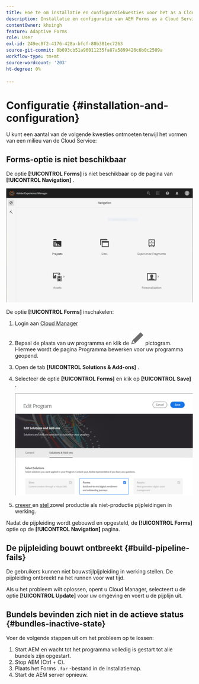 ```yaml
---
title: Hoe te om installatie en configuratiekwesties voor het as a Cloud Service milieu van AEM Forms problemen op te lossen?
description: Installatie en configuratie van AEM Forms as a Cloud Service-omgeving oplossen.
contentOwner: khsingh
feature: Adaptive Forms
role: User
exl-id: 249ec8f2-4176-428a-bfcf-80b381ec7263
source-git-commit: 0b693cb51a96011235fa87a5899426c6b0c2509a
workflow-type: tm+mt
source-wordcount: '203'
ht-degree: 0%

---
```


# Configuratie {#installation-and-configuration}

U kunt een aantal van de volgende kwesties ontmoeten terwijl het vormen van een milieu van de Cloud Service:

## Forms-optie is niet beschikbaar

De optie **[!UICONTROL Forms]** is niet beschikbaar op de pagina van **[!UICONTROL Navigation]** .

![ de optie van Forms is niet beschikbaar ](assets/installation-configuration-forms-option-unavailable-troubleshooting.png)

De optie **[!UICONTROL Forms]** inschakelen:

1. Login aan [ Cloud Manager ](https://experience.adobe.com/)
1. Bepaal de plaats van uw programma en klik de ![ optie van Forms is niet beschikbaar ](assets/Smock_Edit_18_N.svg) pictogram. Hiermee wordt de pagina Programma bewerken voor uw programma geopend.
1. Open de tab **[!UICONTROL Solutions & Add-ons]** .
1. Selecteer de optie **[!UICONTROL Forms]** en klik op **[!UICONTROL Save]** .

   ![ selecteer de optie van Forms ](assets/installation-configuration-select-forms-option.png)
1. [ creeer ](https://experienceleague.adobe.com/docs/experience-manager-cloud-manager/using/how-to-use/configuring-pipeline.html?lang=nl-NL#how-to-use) en [ stel ](https://experienceleague.adobe.com/docs/experience-manager-cloud-manager/using/how-to-use/deploying-code.html?lang=nl-NL) zowel productie als niet-productie pijpleidingen in werking.

Nadat de pijpleiding wordt gebouwd en opgesteld, de **[!UICONTROL Forms]** optie op de **[!UICONTROL Navigation]** pagina.

<!--  
## Environment creation fails {#environment-creation-fails}

Users are unable to create an [!DNL AEM Forms] as a Cloud Service environment. The environment creation fails after running for some time.

A missing profile can lead to environment creation failure. Check that the profile exists in Admin Console. If the profile does not exist, perform the following steps to create the profile:

1. Log in to [Admin Console](https://adminconsole.adobe.com/). Use Adobe ID of administrator provisioned to use Automated Forms Conversion Service to login. Do not any other ID or Federated ID to login.
1. Click the **[!UICONTROL Automated Forms Conversion Service]** option.
1. Click **[!UICONTROL New Profile]** in the Products tab.
1. Specify Name, Display Name, and Description for the profile. Click **[!UICONTROL Done]**. A profile is created.

If the profile exists and issues still persist, contact Adobe Support. -->

## De pijpleiding bouwt ontbreekt {#build-pipeline-fails}

De gebruikers kunnen niet bouwstijlpijpleiding in werking stellen. De pijpleiding ontbreekt na het runnen voor wat tijd.

Als u het probleem wilt oplossen, opent u Cloud Manager, selecteert u de optie **[!UICONTROL Update]** voor uw omgeving en voert u de pijplijn uit.


## Bundels bevinden zich niet in de actieve status {#bundles-inactive-state}

Voer de volgende stappen uit om het probleem op te lossen:

1. Start AEM en wacht tot het programma volledig is gestart tot alle bundels zijn opgestart.
1. Stop AEM (Ctrl + C).
1. Plaats het Forms `.far` -bestand in de installatiemap.
1. Start de AEM server opnieuw.